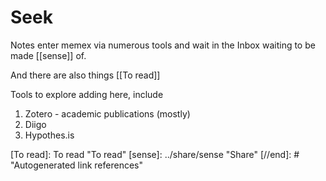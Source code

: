 # Seek

Notes enter memex via numerous tools and wait in the Inbox waiting to be made [[sense]] of.

And there are also things [[To read]]

Tools to explore adding here, include

1. Zotero - academic publications (mostly)
2. Diigo
3. Hypothes.is

[//begin]: # "Autogenerated link references for markdown compatibility"
[To read]: To read "To read"
[sense]: ../share/sense "Share"
[//end]: # "Autogenerated link references"